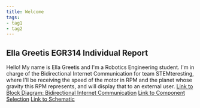 ```yaml
---
title: Welcome
tags:
- tag1
- tag2
---
```

## Ella Greetis EGR314 Individual Report
Hello! My name is Ella Greetis and I'm a Robotics Engineering student. I'm in charge of the Bidirectional Internet Communication for team STEMteresting, where I'll be receiving the speed of the motor in RPM and the planet whose gravity this RPM represents, and will display that to an external user. 
[Link to Block Diagram: Bidirectional Internet Communication](01BlockDiagram.md)
[Link to Component Selection](02componentSelection.md)
[Link to Schematic](03schematic.md)
